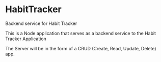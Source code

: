 # HabitTracker
Backend service for Habit Tracker

This is a Node application that serves as a backend service to the Habit Tracker Application

The Server will be in the form of a CRUD (Create, Read, Update, Delete) app.

